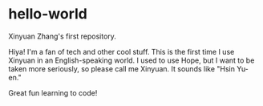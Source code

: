 # hello-world
Xinyuan Zhang's first repository.

Hiya! I'm a fan of tech and other cool stuff. 
This is the first time I use Xinyuan in an English-speaking world. I used to use Hope, but I want to be taken more seriously, so please call me Xinyuan. It sounds like "Hsin Yu-en."

Great fun learning to code!

